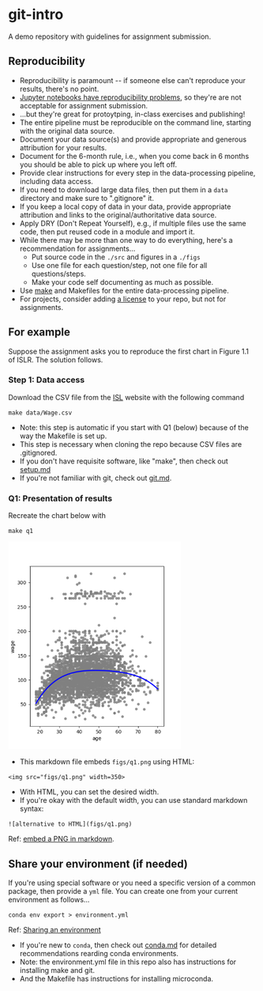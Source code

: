 
# git-intro

A demo repository with guidelines for assignment submission.

## Reproducibility

* Reproducibility is paramount -- if someone else can't reproduce your results, there's no point.
* [Jupyter notebooks have reproducibility problems](https://www.nature.com/articles/d41586-021-01174-w),
so they're are not acceptable for assignment submission.
* ...but they're great for protoytping, in-class exercises and publishing!
* The entire pipeline must be reproducible on the command line, starting with the original data source.
* Document your data source(s) and provide appropriate and generous attribution for your results.
* Document for the 6-month rule, i.e., when you come back in 6 months you should be able to pick up where you left off.
* Provide clear instructions for every step in the data-processing pipeline, including data access.
* If you need to download large data files, then put them in a `data` directory and make sure to ".gitignore" it.
* If you keep a local copy of data in your data, provide appropriate attribution and links to the original/authoritative data source.
* Apply DRY (Don't Repeat Yourself), e.g., if multiple files use the same code, then put reused code in a module and import it.
* While there may be more than one way to do everything, here's a recommendation for assignments...
  * Put source code in the `./src` and figures in a `./figs`
  * Use one file for each question/step, not one file for all questions/steps.
  * Make your code self documenting as much as possible.
* Use [make](https://bost.ocks.org/mike/make/) and Makefiles for the entire data-processing pipeline.
* For projects, consider adding [a license](https://docs.github.com/en/repositories/managing-your-repositorys-settings-and-features/customizing-your-repository/licensing-a-repository) to your repo, but not for assignments.

## For example

Suppose the assignment asks you to reproduce the first chart in Figure 1.1 of ISLR. The solution follows.

### Step 1: Data access

Download the CSV file from the [ISL](http://statlearning.com) website with the following command
```
make data/Wage.csv
```

* Note: this step is automatic if you start with Q1 (below) because of the way the Makefile is set up.
* This step is necessary when cloning the repo because CSV files are .gitignored.
* If you don't have requisite software, like "make", then check out [setup.md](setup.md)
* If you're not familiar with git, check out [git.md](git.md).

### Q1: Presentation of results

Recreate the chart below with
```
make q1
```

<img src="figs/q1.png" width=350>

* This markdown file embeds `figs/q1.png` using HTML:
```
<img src="figs/q1.png" width=350>
```
* With HTML, you can set the desired width.
* If you're okay with the default width, you can use standard markdown syntax:
```
![alternative to HTML](figs/q1.png)
```
Ref: [embed a PNG in markdown](https://docs.github.com/en/get-started/writing-on-github/getting-started-with-writing-and-formatting-on-github/basic-writing-and-formatting-syntax#images).

## Share your environment (if needed)

If you're using special software or you need a specific version of a common package, 
then provide a `yml` file.
You can create one from your current environment as follows...
```
conda env export > environment.yml
```
Ref: [Sharing an environment](https://conda.io/projects/conda/en/latest/user-guide/tasks/manage-environments.html#sharing-an-environment)

* If you're new to `conda`, then check out [conda.md](conda.md) for detailed recommendations rearding conda environments.
* Note: the environment.yml file in this repo also has instructions for installing make and git.
* And the Makefile has instructions for installing microconda.
